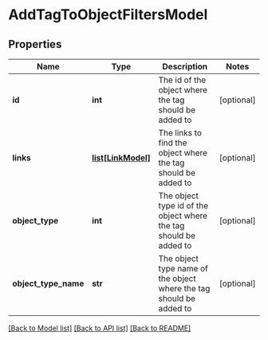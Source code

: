 # AddTagToObjectFiltersModel

## Properties
Name | Type | Description | Notes
------------ | ------------- | ------------- | -------------
**id** | **int** | The id of the object where the tag should be added to | [optional] 
**links** | [**list[LinkModel]**](LinkModel.md) | The links to find the object where the tag should be added to | [optional] 
**object_type** | **int** | The object type id of the object where the tag should be added to | [optional] 
**object_type_name** | **str** | The object type name of the object where the tag should be added to | [optional] 

[[Back to Model list]](../README.md#documentation-for-models) [[Back to API list]](../README.md#documentation-for-api-endpoints) [[Back to README]](../README.md)


